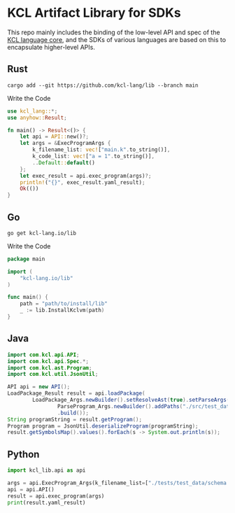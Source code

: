 # KCL Artifact Library for SDKs

This repo mainly includes the binding of the low-level API and spec of the [KCL language core](https://github.com/kcl-lang/kcl), and the SDKs of various languages are based on this to encapsulate higher-level APIs.

## Rust

```shell
cargo add --git https://github.com/kcl-lang/lib --branch main
```

Write the Code

```rust
use kcl_lang::*;
use anyhow::Result;

fn main() -> Result<()> {
    let api = API::new()?;
    let args = &ExecProgramArgs {
        k_filename_list: vec!["main.k".to_string()],
        k_code_list: vec!["a = 1".to_string()],
        ..Default::default()
    };
    let exec_result = api.exec_program(args)?;
    println!("{}", exec_result.yaml_result);
    Ok(())
}
```

## Go

```shell
go get kcl-lang.io/lib
```

Write the Code

```go
package main

import (
	"kcl-lang.io/lib"
)

func main() {
    path = "path/to/install/lib"
    _ := lib.InstallKclvm(path)
}
```

## Java

```java
import com.kcl.api.API;
import com.kcl.api.Spec.*;
import com.kcl.ast.Program;
import com.kcl.util.JsonUtil;

API api = new API();
LoadPackage_Result result = api.loadPackage(
        LoadPackage_Args.newBuilder().setResolveAst(true).setParseArgs(
                ParseProgram_Args.newBuilder().addPaths("./src/test_data/schema.k").build())
                .build());
String programString = result.getProgram();
Program program = JsonUtil.deserializeProgram(programString);
result.getSymbolsMap().values().forEach(s -> System.out.println(s));
```

## Python

```python
import kcl_lib.api as api

args = api.ExecProgram_Args(k_filename_list=["./tests/test_data/schema.k"])
api = api.API()
result = api.exec_program(args)
print(result.yaml_result)
```
